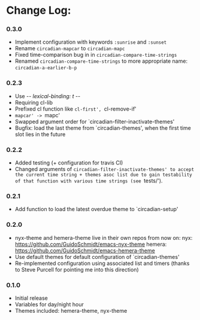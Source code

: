 # Change Log:

### 0.3.0
- Implement configuration with keywords `:sunrise` and `:sunset`
- Rename `circadian-mapcar` to `circadian-mapc`
- Fixed time-comparison bug in
  in `circadian-compare-time-strings`
- Renamed `circadian-compare-time-strings` to more appropriate name:
  `circadian-a-earlier-b-p`

### 0.2.3
- Use -*- lexical-binding: t -*-
- Requiring cl-lib
- Prefixed cl function like `cl-first', `cl-remove-if'
- `mapcar' -> `mapc'
- Swapped argument order for `circadian-filter-inactivate-themes'
- Bugfix: load the last theme from `circadian-themes', when the first
time slot lies in the future

### 0.2.2
- Added testing (+ configuration for travis CI)
- Changed arguments of `circadian-filter-inactivate-themes' to accept
the current time string + themes asoc list due to gain testability
of that function with various time strings (see `tests/').

### 0.2.1
- Add function to load the latest overdue theme to `circadian-setup'

### 0.2.0
- nyx-theme and hemera-theme live in their own repos from now on:
nyx: https://github.com/GuidoSchmidt/emacs-nyx-theme
hemera: https://github.com/GuidoSchmidt/emacs-hemera-theme
- Use default themes for default configuration of `circadian-themes'
- Re-implemented configuration using associated list and timers
(thanks to Steve Purcell for pointing me into this direction)

### 0.1.0
- Initial release
- Variables for day/night hour
- Themes included: hemera-theme, nyx-theme
